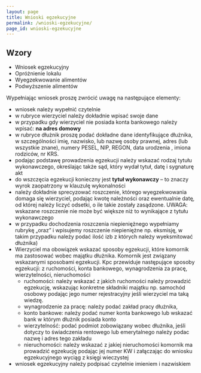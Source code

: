 ```yaml
---
layout: page
title: Wnioski egzekucyjne
permalink: /wnioski-egzekucyjne/
page_id: wnioski-egzekucyjne
---
```


## Wzory
* Wniosek egzekucyjny
* Opróżnienie lokalu
* Wyegzekwowanie alimentów
* Podwyższenie alimentów

Wypełniając wniosek proszę zwrócić uwagę na następujące elementy:

* wniosek należy wypełnić czytelnie
* w rubryce wierzyciel należy dokładnie wpisać swoje dane
* w przypadku gdy wierzyciel nie posiada konta bankowego należy wpisać: **na adres domowy**
* w rubryce dłużnik proszę podać dokładne dane identyfikujące dłużnika, w szczególności imię, nazwisko, lub nazwę osoby prawnej, adres (lub wszystkie znane), numery PESEL, NIP, REGON, data urodzenia , imiona rodziców, nr KRS.
* podając podstawę prowadzenia egzekucji należy wskazać rodzaj tytułu wykonawczego, określając także sąd, który wydał tytuł, datę i sygnaturę akt
* do wszczęcia egzekucji konieczny jest **tytuł wykonawczy** – to znaczy wyrok zaopatrzony w klauzulę wykonalności
* należy dokładnie sprecyzować roszczenie, którego wyegzekwowania domaga się wierzyciel, podając kwotę należności oraz ewentualnie datę, od której należy liczyć odsetki, o ile takie zostały zasądzone. UWAGA: wskazane roszczenie nie może być większe niż to wynikające z tytułu wykonawczego
* w przypadku dochodzenia roszczenia niepieniężnego wypełniamy rubrykę „oraz” i wpisujemy roszczenie niepieniężne np. eksmisję, w takim przypadku należy podać ilość izb z których należy wyeksmitować dłużnika)
* Wierzyciel ma obowiązek wskazać sposoby egzekucji, które komornik ma zastosować wobec majątku dłużnika. Komornik jest związany wskazanymi sposobami egzekucji. Kpc przewiduje następujące sposoby egzekucji: z ruchomości, konta bankowego, wynagrodzenia za pracę, wierzytelności, nieruchomości
    * ruchomości: należy wskazać z jakich ruchomości należy prowadzić egzekucję, wskazując konkretne składniki majątku np. samochód osobowy podając jego numer rejestracyjny jeśli wierzyciel ma taką wiedzę.
    * wynagrodzenie za pracę: należy podać zakład pracy dłużnika,
    * konto bankowe: należy podać numer konta bankowego lub wskazać bank w którym dłużnik posiada konto
    * wierzytelność: podać podmiot zobowiązany wobec dłużnika, jeśli dotyczy to świadczenia rentowego lub emerytalnego należy podac nazwę i adres tego zakładu
    * nieruchomości: należy wskazać z jakiej nieruchomości komornik ma prowadzić egzekucję podając jej numer KW i załączając do wniosku egzekucyjnego wyciąg z księgi wieczystej
* wniosek egzekucyjny należy podpisać czytelnie imieniem i nazwiskiem
